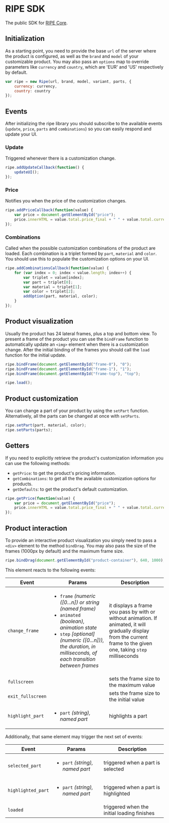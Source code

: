# RIPE SDK

The public SDK for [RIPE Core](https://github.com/ripe-tech/ripe-core).

## Initialization
As a starting point, you need to provide the base `url` of the server where the product is configured, as well as the `brand` and `model` of your customizable product.
You may also pass an `options` map to override parameters like `currency` and `country`, which are 'EUR' and 'US' respectively by default.

```javascript
var ripe = new Ripe(url, brand, model, variant, parts, {
    currency: currency,
    country: country
});
```

## Events
After initializing the ripe library you should subscribe to the available events (`update`, `price`, `parts` and `combinations`) so you can easily respond and update your UI.

### Update

Triggered whenever there is a customization change.

```javascript
ripe.addUpdateCallback(function() {
    updateUI();
});
```

### Price
Notifies you when the price of the customization changes.

```javascript
ripe.addPriceCallback(function(value) {
    var price = document.getElementById("price");
    price.innerHTML = value.total.price_final + " " + value.total.currency;
});
```

### Combinations
Called when the possible customization combinations of the product are loaded. Each combination is a triplet formed by `part`, `material` and `color`. You should use this to populate the customization options on your UI.

```javascript
ripe.addCombinationsCallback(function(value) {
    for (var index = 0; index < value.length; index++) {
        var triplet = value[index];
        var part = triplet[0];
        var material = triplet[1];
        var color = triplet[2];
        addOption(part, material, color);
    }
});
```

## Product visualization
Usually the product has 24 lateral frames, plus a top and bottom view.
To present a frame of the product you can use the `bindFrame` function to automatically update an `<img>` element when there is a customization change.
After the initial binding of the frames you should call the `load` function for the initial update.

```javascript
ripe.bindFrame(document.getElementById("frame-0"), "0");
ripe.bindFrame(document.getElementById("frame-1"), "1");
ripe.bindFrame(document.getElementById("frame-top"), "top");

ripe.load();
```

## Product customization
You can change a part of your product by using the `setPart` function.
Alternatively, all the parts can be changed at once with `setParts`.

```javascript
ripe.setPart(part, material, color);
ripe.setParts(parts);
```

## Getters
If you need to explicitly retrieve the product's customization information you can use the following methods:

- `getPrice`: to get the product's pricing information.
- `getCombinations`: to get all the the available customization options for products.
- `getDefaults`: to get the product's default customization.

```javascript
ripe.getPrice(function(value) {
    var price = document.getElementById("price");
    price.innerHTML = value.total.price_final + " " + value.total.currency;
});
```

## Product interaction
To provide an interactive product visualization you simply need to pass a `<div>` element to the method `bindDrag`. You may also pass the size of the frames (1000px by default) and the maximum frame size.

```javascript
ripe.bindDrag(document.getElementById("product-container"), 640, 1000);
```

This element reacts to the following events:

| Event | Params | Description |
| --- | --- | --- |
| `change_frame` | <ul><li>`frame` *(numeric ([0...n]) or string (named frame)*</li><li>`animated` *(boolean), animation state*</li><li>`step` *[optional] (numeric ([0...n])), the duration, in milliseconds, of each transition between frames*</li></ul> | it displays a frame you pass by with or without animation. If animated, it will gradually display from the current frame to the given one, taking `step` milliseconds |
| `fullscreen` | | sets the frame size to the maximum value |
| `exit_fullscreen` | | sets the frame size to the initial value |
| `highlight_part` | <ul><li>`part` *(string), named part*</li></ul> | highlights a part |

Additionally, that same element may trigger the next set of events:

| Event | Params | Description |
| --- | --- | --- |
| `selected_part` | <ul><li>`part` *(string), named part*</li></ul> | triggered when a part is selected |
| `highlighted_part` | <ul><li>`part` *(string), named part*</li></ul> | triggered when a part is highlighted |
| `loaded` | | triggered when the initial loading finishes |
